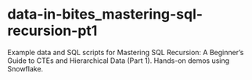 # data-in-bites_mastering-sql-recursion-pt1
Example data and SQL scripts for Mastering SQL Recursion: A Beginner’s Guide to CTEs and Hierarchical Data (Part 1). Hands-on demos using Snowflake.
